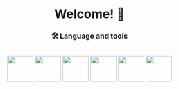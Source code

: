 
<h1 align="center">Welcome! 👋</h1>

###



<h3 align="center">🛠 Language and tools</h3>

##


<main>
          <div align="center">
          <img style="width:60px;" src="https://cdn.jsdelivr.net/gh/devicons/devicon@latest/icons/docker/docker-plain.svg" /> 
          <img style="width:60px;" src="https://cdn.jsdelivr.net/gh/devicons/devicon@latest/icons/kubernetes/kubernetes-plain.svg" />      
          <img style="width:60px;" src="https://cdn.jsdelivr.net/gh/devicons/devicon@latest/icons/bash/bash-plain.svg" />
          <img style="width:60px;" src="https://cdn.jsdelivr.net/gh/devicons/devicon@latest/icons/linux/linux-original.svg" />        
          <img style="width:60px;" src="https://cdn.jsdelivr.net/gh/devicons/devicon@latest/icons/python/python-original.svg" />
          <img style="width:60px;" src="https://cdn.jsdelivr.net/gh/devicons/devicon@latest/icons/terraform/terraform-original.svg" />
          </div>    
</main>

<br>


          
